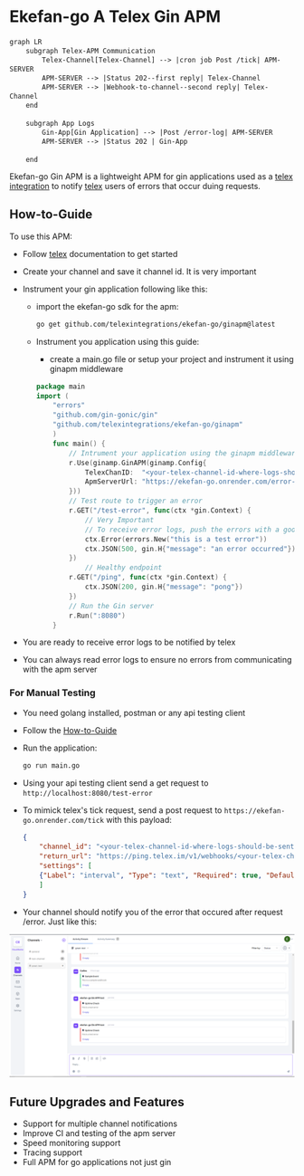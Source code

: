 # Ekefan-go A Telex Gin APM

```mermaid
graph LR
    subgraph Telex-APM Communication
        Telex-Channel[Telex-Channel] --> |cron job Post /tick| APM-SERVER
        APM-SERVER --> |Status 202--first reply| Telex-Channel
        APM-SERVER --> |Webhook-to-channel--second reply| Telex-Channel
    end

    subgraph App Logs
        Gin-App[Gin Application] --> |Post /error-log| APM-SERVER
        APM-SERVER --> |Status 202 | Gin-App

    end
```

Ekefan-go Gin APM is a lightweight APM for gin applications used as a [telex integration](https://docs.telex.im/docs/Integrations/intro) to notify [telex](https://docs.telex.im/docs/intro) users of errors that occur duing requests.

## How-to-Guide

To use this APM:

- Follow [telex](https://docs.telex.im/docs/intro) documentation to get started
- Create your channel and save it channel id. It is very important
- Instrument your gin application following like this:
  - import the ekefan-go sdk for the apm:

    ```bash
    go get github.com/telexintegrations/ekefan-go/ginapm@latest
    ```

  - Instrument you application using this guide:
    - create a main.go file or setup your project and instrument it using ginapm middleware

    ```go
    package main
    import (
        "errors"
        "github.com/gin-gonic/gin"
        "github.com/telexintegrations/ekefan-go/ginapm"
        )
        func main() {
            // Intrument your application using the ginapm middleware
            r.Use(ginamp.GinAPM(ginamp.Config{
                TelexChanID:  "<your-telex-channel-id-where-logs-should-be-sent-to",
                ApmServerUrl: "https://ekefan-go.onrender.com/error-log",
            }))
            // Test route to trigger an error
            r.GET("/test-error", func(ctx *gin.Context) {
                // Very Important
                // To receive error logs, push the errors with a good description to the gin context
                ctx.Error(errors.New("this is a test error"))
                ctx.JSON(500, gin.H{"message": "an error occurred"})
            })
                // Healthy endpoint
            r.GET("/ping", func(ctx *gin.Context) {
                ctx.JSON(200, gin.H{"message": "pong"})
            })
            // Run the Gin server
            r.Run(":8080")
        }
    ```

- You are ready to receive error logs to be notified by telex
- You can always read error logs to ensure no errors from communicating with the apm server

### For Manual Testing

- You need golang installed, postman or any api testing client
- Follow the [How-to-Guide](#how-to-guide)
- Run the application:

  ```bash
  go run main.go
  ```

- Using your api testing client send a get request to `http://localhost:8080/test-error`
- To mimick telex's tick request, send a post request to `https://ekefan-go.onrender.com/tick` with this payload:

    ```json
    {
        "channel_id": "<your-telex-channel-id-where-logs-should-be-sent-to>",
        "return_url": "https://ping.telex.im/v1/webhooks/<your-telex-channel-id-where-logs-should-be-sent-to>",
        "settings": [
        {"Label": "interval", "Type": "text", "Required": true, "Default": "* * * * *"}
        ]
    }
    ```

- Your channel should notify you of the error that occured after request /error. Just like this:

![alt text](<Screenshot (12).png>)

## Future Upgrades and Features

- Support for multiple channel notifications
- Improve CI and testing of the apm server
- Speed monitoring support
- Tracing support
- Full APM for go applications not just gin
